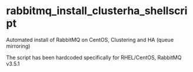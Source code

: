 # rabbitmq_install_clusterha_shellscript
Automated install of RabbitMQ on CentOS, Clustering and HA (queue mirroring) 

The script has been hardcoded specifically for RHEL/CentOS, RabbitMQ v3.5.1
